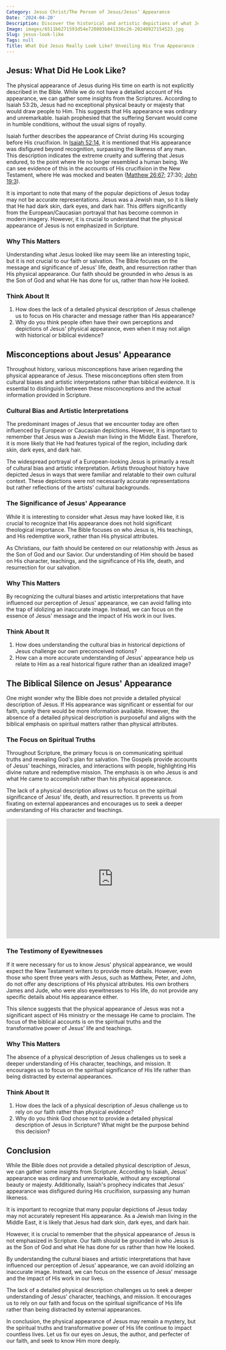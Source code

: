 ```yaml
---
Category: Jesus Christ/The Person of Jesus/Jesus’ Appearance
Date: '2024-04-20'
Description: Discover the historical and artistic depictions of what Jesus may have looked like. Explore the various interpretations and representations in this intriguing article.
Image: images/6511b6271593d54e720803b841336c26-20240927154523.jpg
Slug: jesus-look-like
Tags: null
Title: What Did Jesus Really Look Like? Unveiling His True Appearance in History
---
```


## Jesus: What Did He Look Like?

The physical appearance of Jesus during His time on earth is not explicitly described in the Bible. While we do not have a detailed account of His appearance, we can gather some insights from the Scriptures. According to Isaiah 53:2b, Jesus had no exceptional physical beauty or majesty that would draw people to Him. This suggests that His appearance was ordinary and unremarkable. Isaiah prophesied that the suffering Servant would come in humble conditions, without the usual signs of royalty.

Isaiah further describes the appearance of Christ during His scourging before His crucifixion. In [Isaiah 52:14](https://www.bibleref.com/Isaiah/52/Isaiah-52-14.html), it is mentioned that His appearance was disfigured beyond recognition, surpassing the likeness of any man. This description indicates the extreme cruelty and suffering that Jesus endured, to the point where He no longer resembled a human being. We can see evidence of this in the accounts of His crucifixion in the New Testament, where He was mocked and beaten ([Matthew 26:67](https://www.bibleref.com/Matthew/26/Matthew-26-67.html); 27:30; [John 19:3](https://www.bibleref.com/John/19/John-19-3.html)).

It is important to note that many of the popular depictions of Jesus today may not be accurate representations. Jesus was a Jewish man, so it is likely that He had dark skin, dark eyes, and dark hair. This differs significantly from the European/Caucasian portrayal that has become common in modern imagery. However, it is crucial to understand that the physical appearance of Jesus is not emphasized in Scripture.

### Why This Matters

Understanding what Jesus looked like may seem like an interesting topic, but it is not crucial to our faith or salvation. The Bible focuses on the message and significance of Jesus' life, death, and resurrection rather than His physical appearance. Our faith should be grounded in who Jesus is as the Son of God and what He has done for us, rather than how He looked.

### Think About It

1. How does the lack of a detailed physical description of Jesus challenge us to focus on His character and message rather than His appearance?
2. Why do you think people often have their own perceptions and depictions of Jesus' physical appearance, even when it may not align with historical or biblical evidence?

## Misconceptions about Jesus' Appearance

Throughout history, various misconceptions have arisen regarding the physical appearance of Jesus. These misconceptions often stem from cultural biases and artistic interpretations rather than biblical evidence. It is essential to distinguish between these misconceptions and the actual information provided in Scripture.

### Cultural Bias and Artistic Interpretations

The predominant images of Jesus that we encounter today are often influenced by European or Caucasian depictions. However, it is important to remember that Jesus was a Jewish man living in the Middle East. Therefore, it is more likely that He had features typical of the region, including dark skin, dark eyes, and dark hair.

The widespread portrayal of a European-looking Jesus is primarily a result of cultural bias and artistic interpretation. Artists throughout history have depicted Jesus in ways that were familiar and relatable to their own cultural context. These depictions were not necessarily accurate representations but rather reflections of the artists' cultural backgrounds.

### The Significance of Jesus' Appearance

While it is interesting to consider what Jesus may have looked like, it is crucial to recognize that His appearance does not hold significant theological importance. The Bible focuses on who Jesus is, His teachings, and His redemptive work, rather than His physical attributes.

As Christians, our faith should be centered on our relationship with Jesus as the Son of God and our Savior. Our understanding of Him should be based on His character, teachings, and the significance of His life, death, and resurrection for our salvation.

### Why This Matters

By recognizing the cultural biases and artistic interpretations that have influenced our perception of Jesus' appearance, we can avoid falling into the trap of idolizing an inaccurate image. Instead, we can focus on the essence of Jesus' message and the impact of His work in our lives.

### Think About It

1. How does understanding the cultural bias in historical depictions of Jesus challenge our own preconceived notions?
2. How can a more accurate understanding of Jesus' appearance help us relate to Him as a real historical figure rather than an idealized image?

## The Biblical Silence on Jesus' Appearance

One might wonder why the Bible does not provide a detailed physical description of Jesus. If His appearance was significant or essential for our faith, surely there would be more information available. However, the absence of a detailed physical description is purposeful and aligns with the biblical emphasis on spiritual matters rather than physical attributes.

### The Focus on Spiritual Truths

Throughout Scripture, the primary focus is on communicating spiritual truths and revealing God's plan for salvation. The Gospels provide accounts of Jesus' teachings, miracles, and interactions with people, highlighting His divine nature and redemptive mission. The emphasis is on who Jesus is and what He came to accomplish rather than his physical appearance.

The lack of a physical description allows us to focus on the spiritual significance of Jesus' life, death, and resurrection. It prevents us from fixating on external appearances and encourages us to seek a deeper understanding of His character and teachings.


<iframe width="560" height="315" src="https://www.youtube.com/embed/fQ6iMzAQydU" frameborder="0" allow="autoplay; encrypted-media" allowfullscreen></iframe>


### The Testimony of Eyewitnesses

If it were necessary for us to know Jesus' physical appearance, we would expect the New Testament writers to provide more details. However, even those who spent three years with Jesus, such as Matthew, Peter, and John, do not offer any descriptions of His physical attributes. His own brothers James and Jude, who were also eyewitnesses to His life, do not provide any specific details about His appearance either.

This silence suggests that the physical appearance of Jesus was not a significant aspect of His ministry or the message He came to proclaim. The focus of the biblical accounts is on the spiritual truths and the transformative power of Jesus' life and teachings.

### Why This Matters

The absence of a physical description of Jesus challenges us to seek a deeper understanding of His character, teachings, and mission. It encourages us to focus on the spiritual significance of His life rather than being distracted by external appearances.

### Think About It

1. How does the lack of a physical description of Jesus challenge us to rely on our faith rather than physical evidence?
2. Why do you think God chose not to provide a detailed physical description of Jesus in Scripture? What might be the purpose behind this decision?

## Conclusion

While the Bible does not provide a detailed physical description of Jesus, we can gather some insights from Scripture. According to Isaiah, Jesus' appearance was ordinary and unremarkable, without any exceptional beauty or majesty. Additionally, Isaiah's prophecy indicates that Jesus' appearance was disfigured during His crucifixion, surpassing any human likeness.

It is important to recognize that many popular depictions of Jesus today may not accurately represent His appearance. As a Jewish man living in the Middle East, it is likely that Jesus had dark skin, dark eyes, and dark hair.

However, it is crucial to remember that the physical appearance of Jesus is not emphasized in Scripture. Our faith should be grounded in who Jesus is as the Son of God and what He has done for us rather than how He looked.

By understanding the cultural biases and artistic interpretations that have influenced our perception of Jesus' appearance, we can avoid idolizing an inaccurate image. Instead, we can focus on the essence of Jesus' message and the impact of His work in our lives.

The lack of a detailed physical description challenges us to seek a deeper understanding of Jesus' character, teachings, and mission. It encourages us to rely on our faith and focus on the spiritual significance of His life rather than being distracted by external appearances.

In conclusion, the physical appearance of Jesus may remain a mystery, but the spiritual truths and transformative power of His life continue to impact countless lives. Let us fix our eyes on Jesus, the author, and perfecter of our faith, and seek to know Him more deeply.